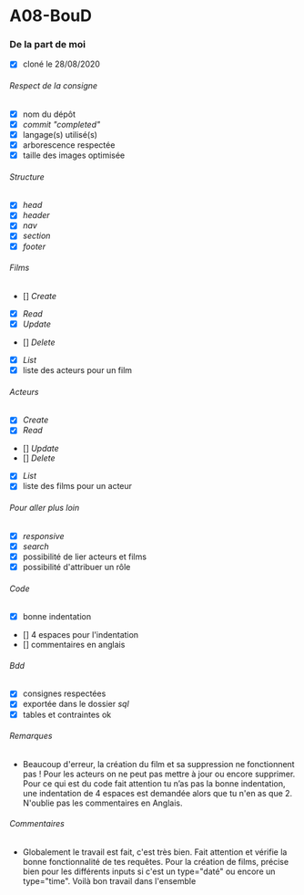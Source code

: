# A08-BouD
### De la part de moi
- [x] cloné le 28/08/2020
###### *Respect de la consigne*
- [x] nom du dépôt
- [x] *commit "completed"*
- [x] langage(s) utilisé(s)
- [x] arborescence respectée
- [x] taille des images optimisée
###### *Structure*
- [x] *head*
- [x] *header*
- [x] *nav*
- [x] *section*
- [x] *footer*
###### *Films*
- [] *Create*
- [x] *Read*
- [x] *Update*
- [] *Delete*
- [x] *List*
- [x] liste des acteurs pour un film
###### *Acteurs*
- [x] *Create*
- [x] *Read*
- [] *Update*
- [] *Delete*
- [x] *List*
- [x] liste des films pour un acteur
###### *Pour aller plus loin*
- [x] *responsive*
- [x] *search*
- [x] possibilité de lier acteurs et films
- [x] possibilité d'attribuer un rôle
###### *Code*
- [x] bonne indentation
- [] 4 espaces pour l'indentation
- [] commentaires en anglais
###### *Bdd*
- [x] consignes respectées
- [x] exportée dans le dossier *sql*
- [x] tables et contraintes ok
###### *Remarques*
- Beaucoup d'erreur, la création du film et sa suppression ne fonctionnent pas !
  Pour les acteurs on ne peut pas mettre à jour ou encore supprimer.
  Pour ce qui est du code fait attention tu n’as pas la bonne indentation, 
  une indentation de 4 espaces est demandée alors que tu n'en as que 2.
  N'oublie pas les commentaires en Anglais.
###### *Commentaires*
- Globalement le travail est fait, c'est très bien. Fait attention et vérifie la bonne fonctionnalité de tes requêtes.
  Pour la création de films, précise bien pour les différents inputs si c'est un type="daté" ou encore un type="time".
  Voilà bon travail dans l'ensemble
